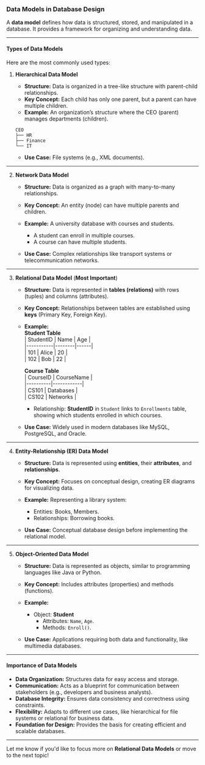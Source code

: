 ### **Data Models in Database Design**

A **data model** defines how data is structured, stored, and manipulated in a database. It provides a framework for organizing and understanding data.

---

#### **Types of Data Models**  
Here are the most commonly used types:

1. **Hierarchical Data Model**  
   - **Structure:** Data is organized in a tree-like structure with parent-child relationships.  
   - **Key Concept:** Each child has only one parent, but a parent can have multiple children.  
   - **Example:** An organization’s structure where the CEO (parent) manages departments (children).  

   ```
   CEO
   ├── HR
   ├── Finance
   └── IT
   ```

   - **Use Case:** File systems (e.g., XML documents).

---

2. **Network Data Model**  
   - **Structure:** Data is organized as a graph with many-to-many relationships.  
   - **Key Concept:** An entity (node) can have multiple parents and children.  
   - **Example:** A university database with courses and students.  
     - A student can enroll in multiple courses.  
     - A course can have multiple students.  

   - **Use Case:** Complex relationships like transport systems or telecommunication networks.

---

3. **Relational Data Model** (**Most Important**)  
   - **Structure:** Data is represented in **tables (relations)** with rows (tuples) and columns (attributes).  
   - **Key Concept:** Relationships between tables are established using **keys** (Primary Key, Foreign Key).  
   - **Example:**  
     **Student Table**  
     | StudentID | Name   | Age  |  
     |-----------|--------|------|  
     | 101       | Alice  | 20   |  
     | 102       | Bob    | 22   |  

     **Course Table**  
     | CourseID | CourseName |  
     |----------|------------|  
     | CS101    | Databases  |  
     | CS102    | Networks   |  

     - Relationship: **StudentID** in `Student` links to `Enrollments` table, showing which students enrolled in which courses.

   - **Use Case:** Widely used in modern databases like MySQL, PostgreSQL, and Oracle.

---

4. **Entity-Relationship (ER) Data Model**  
   - **Structure:** Data is represented using **entities**, their **attributes**, and **relationships**.  
   - **Key Concept:** Focuses on conceptual design, creating ER diagrams for visualizing data.  
   - **Example:** Representing a library system:  
     - Entities: Books, Members.  
     - Relationships: Borrowing books.  

   - **Use Case:** Conceptual database design before implementing the relational model.

---

5. **Object-Oriented Data Model**  
   - **Structure:** Data is represented as objects, similar to programming languages like Java or Python.  
   - **Key Concept:** Includes attributes (properties) and methods (functions).  
   - **Example:**  
     - Object: **Student**  
       - Attributes: `Name`, `Age`.  
       - Methods: `Enroll()`.  

   - **Use Case:** Applications requiring both data and functionality, like multimedia databases.

---

#### **Importance of Data Models**  
- **Data Organization:** Structures data for easy access and storage.  
- **Communication:** Acts as a blueprint for communication between stakeholders (e.g., developers and business analysts).  
- **Database Integrity:** Ensures data consistency and correctness using constraints.  
- **Flexibility:** Adapts to different use cases, like hierarchical for file systems or relational for business data.  
- **Foundation for Design:** Provides the basis for creating efficient and scalable databases.

---

Let me know if you'd like to focus more on **Relational Data Models** or move to the next topic!
